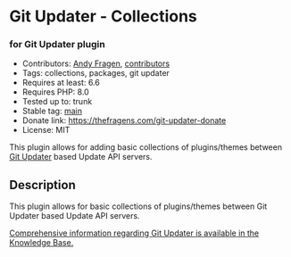 # Git Updater - Collections

### for Git Updater plugin

* Contributors: [Andy Fragen](https://github.com/afragen), [contributors](https://github.com/afragen/git-updater-gist/graphs/contributors)
* Tags: collections, packages, git updater
* Requires at least: 6.6
* Requires PHP: 8.0
* Tested up to: trunk
* Stable tag: [main](https://github.com/afragen/git-updater-collections/releases/latest)
* Donate link: <https://thefragens.com/git-updater-donate>
* License: MIT

This plugin allows for adding basic collections of plugins/themes between [Git Updater](https://github.com/afragen/git-updater) based Update API servers.

## Description

This plugin allows for basic collections of plugins/themes between Git Updater based Update API servers.

[Comprehensive information regarding Git Updater is available in the Knowledge Base.](https://git-updater.com/knowledge-base)

